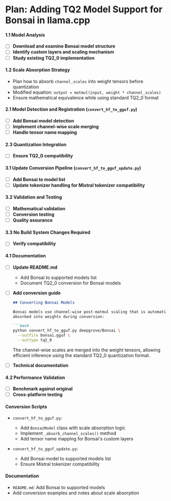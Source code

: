 # Plan: Adding TQ2 Model Support for Bonsai in llama.cpp

#### 1.1 Model Analysis
- [ ] **Download and examine Bonsai model structure**
- [ ] **Identify custom layers and scaling mechanism**
- [ ] **Study existing TQ2_0 implementation**
#### 1.2 Scale Absorption Strategy
  - Plan how to absorb `channel_scales` into weight tensors before quantization
  - Modified equation: `output = matmul(input, weight * channel_scales)`
  - Ensure mathematical equivalence while using standard TQ2_0 format
#### 2.1 Model Detection and Registration (`convert_hf_to_gguf.py`)
- [ ] **Add Bonsai model detection**
- [ ] **Implement channel-wise scale merging**
- [ ] **Handle tensor name mapping**
#### 2.3 Quantization Integration
- [ ] **Ensure TQ2_0 compatibility**
#### 3.1 Update Conversion Pipeline (`convert_hf_to_gguf_update.py`)
- [ ] **Add Bonsai to model list**
- [ ] **Update tokenizer handling for Mistral tokenizer compatibility**
#### 3.2 Validation and Testing
- [ ] **Mathematical validation**
- [ ] **Conversion testing**
- [ ] **Quality assurance**
#### 3.3 No Build System Changes Required
- [ ] **Verify compatibility**
#### 4.1 Documentation
- [ ] **Update README.md**
  - Add Bonsai to supported models list
  - Document TQ2_0 conversion for Bonsai models
- [ ] **Add conversion guide**
  ```markdown
  ## Converting Bonsai Models

  Bonsai models use channel-wise post-matmul scaling that is automatically
  absorbed into weights during conversion:

  ```bash
  python convert_hf_to_gguf.py deepgrove/Bonsai \
    --outfile bonsai.gguf \
    --outtype tq2_0
  ```

  The channel-wise scales are merged into the weight tensors, allowing
  efficient inference using the standard TQ2_0 quantization format.
- [ ] **Technical documentation**
#### 4.2 Performance Validation
- [ ] **Benchmark against original**
- [ ] **Cross-platform testing**

#### Conversion Scripts
- `convert_hf_to_gguf.py`:
  - Add `BonsaiModel` class with scale absorption logic
  - Implement `_absorb_channel_scales()` method
  - Add tensor name mapping for Bonsai's custom layers

- `convert_hf_to_gguf_update.py`:
  - Add Bonsai model to supported models list
  - Ensure Mistral tokenizer compatibility

#### Documentation
- `README.md`: Add Bonsai to supported models
- Add conversion examples and notes about scale absorption
